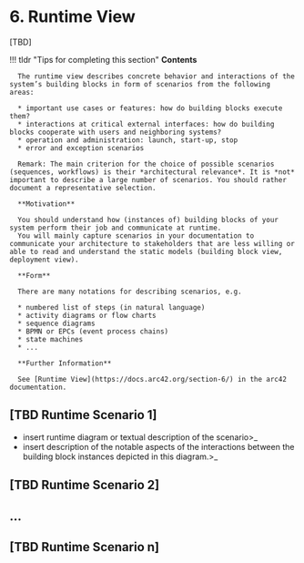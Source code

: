 # 6. Runtime View

[TBD]

!!! tldr "Tips for completing this section"
      **Contents**

      The runtime view describes concrete behavior and interactions of the system’s building blocks in form of scenarios from the following areas:

      * important use cases or features: how do building blocks execute them?
      * interactions at critical external interfaces: how do building blocks cooperate with users and neighboring systems?
      * operation and administration: launch, start-up, stop
      * error and exception scenarios

      Remark: The main criterion for the choice of possible scenarios (sequences, workflows) is their *architectural relevance*. It is *not* important to describe a large number of scenarios. You should rather document a representative selection.

      **Motivation**

      You should understand how (instances of) building blocks of your system perform their job and communicate at runtime.
      You will mainly capture scenarios in your documentation to communicate your architecture to stakeholders that are less willing or able to read and understand the static models (building block view, deployment view).

      **Form**

      There are many notations for describing scenarios, e.g.

      * numbered list of steps (in natural language)
      * activity diagrams or flow charts
      * sequence diagrams
      * BPMN or EPCs (event process chains)
      * state machines
      * ...

      **Further Information**

      See [Runtime View](https://docs.arc42.org/section-6/) in the arc42 documentation.

## [TBD Runtime Scenario 1]

* insert runtime diagram or textual description of the scenario>_
* insert description of the notable aspects of the interactions between the
building block instances depicted in this diagram.>_

## [TBD Runtime Scenario 2]

## ...

## [TBD Runtime Scenario n]
